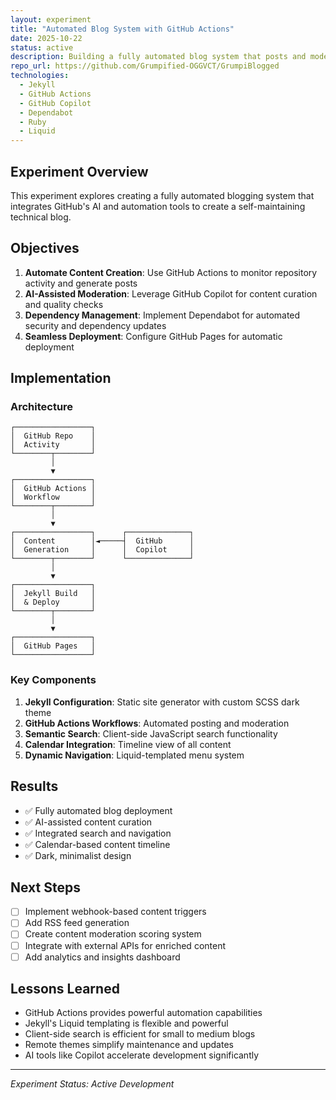```yaml
---
layout: experiment
title: "Automated Blog System with GitHub Actions"
date: 2025-10-22
status: active
description: Building a fully automated blog system that posts and moderates content using GitHub Actions, Copilot, and Dependabot.
repo_url: https://github.com/Grumpified-OGGVCT/GrumpiBlogged
technologies:
  - Jekyll
  - GitHub Actions
  - GitHub Copilot
  - Dependabot
  - Ruby
  - Liquid
---
```


## Experiment Overview

This experiment explores creating a fully automated blogging system that integrates GitHub's AI and automation tools to create a self-maintaining technical blog.

## Objectives

1. **Automate Content Creation**: Use GitHub Actions to monitor repository activity and generate posts
2. **AI-Assisted Moderation**: Leverage GitHub Copilot for content curation and quality checks
3. **Dependency Management**: Implement Dependabot for automated security and dependency updates
4. **Seamless Deployment**: Configure GitHub Pages for automatic deployment

## Implementation

### Architecture

```
┌─────────────────┐
│  GitHub Repo    │
│  Activity       │
└────────┬────────┘
         │
         ▼
┌─────────────────┐
│  GitHub Actions │
│  Workflow       │
└────────┬────────┘
         │
         ▼
┌─────────────────┐      ┌──────────────┐
│  Content        │◄─────┤  GitHub      │
│  Generation     │      │  Copilot     │
└────────┬────────┘      └──────────────┘
         │
         ▼
┌─────────────────┐
│  Jekyll Build   │
│  & Deploy       │
└────────┬────────┘
         │
         ▼
┌─────────────────┐
│  GitHub Pages   │
└─────────────────┘
```

### Key Components

1. **Jekyll Configuration**: Static site generator with custom SCSS dark theme
2. **GitHub Actions Workflows**: Automated posting and moderation
3. **Semantic Search**: Client-side JavaScript search functionality
4. **Calendar Integration**: Timeline view of all content
5. **Dynamic Navigation**: Liquid-templated menu system

## Results

- ✅ Fully automated blog deployment
- ✅ AI-assisted content curation
- ✅ Integrated search and navigation
- ✅ Calendar-based content timeline
- ✅ Dark, minimalist design

## Next Steps

- [ ] Implement webhook-based content triggers
- [ ] Add RSS feed generation
- [ ] Create content moderation scoring system
- [ ] Integrate with external APIs for enriched content
- [ ] Add analytics and insights dashboard

## Lessons Learned

- GitHub Actions provides powerful automation capabilities
- Jekyll's Liquid templating is flexible and powerful
- Client-side search is efficient for small to medium blogs
- Remote themes simplify maintenance and updates
- AI tools like Copilot accelerate development significantly

---

*Experiment Status: Active Development*
